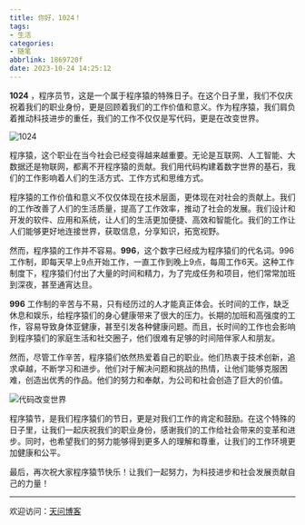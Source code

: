 ```yaml
---
title: 你好，1024！
tags:
- 生活
categories:
- 随笔
abbrlink: 1869720f
date: 2023-10-24 14:25:12
---
```


**1024** ，程序员节，这是一个属于程序猿的特殊日子。在这个日子里，我们不仅庆祝着我们的职业身份，更是回顾着我们的工作价值和意义。作为程序猿，我们肩负着推动科技进步的重任，我们的工作不仅仅是写代码，更是在改变世界。

![1024](https://tiven.cn/static/img/1024-01-hA4m6Aiu.jpg)

<!-- more -->

程序猿，这个职业在当今社会已经变得越来越重要。无论是互联网、人工智能、大数据还是物联网，都离不开程序猿的贡献。我们用代码构建着数字世界的基石，我们的工作影响着人们的生活方式、工作方式和思维方式。

程序猿的工作价值和意义不仅仅体现在技术层面，更体现在对社会的贡献上。我们的工作改善了人们的生活质量，提高了工作效率，推动了社会的发展。我们设计和开发的软件、应用和系统，让人们的生活更加便捷、高效和智能化。我们的工作让人们能够更好地连接世界，获取信息，分享知识，拓宽视野。

然而，程序猿的工作并不容易。**996**，这个数字已经成为程序猿们的代名词。996工作制，即每天早上9点开始工作，一直工作到晚上9点，每周工作6天。这种工作制度下，程序猿们付出了大量的时间和精力，为了完成任务和项目，他们常常加班到深夜，甚至通宵达旦。

**996** 工作制的辛苦与不易，只有经历过的人才能真正体会。长时间的工作，缺乏休息和娱乐，给程序猿们的身心健康带来了很大的压力。长期的加班和高强度的工作，容易导致身体亚健康，甚至引发各种健康问题。而且，长时间的工作也会影响到程序猿们的家庭生活和社交圈子，他们很难有足够的时间陪伴家人和朋友。

然而，尽管工作辛苦，程序猿们依然热爱着自己的职业。他们热衷于技术创新，追求卓越，不断学习和进步。他们对于解决问题和挑战的热情，让他们能够克服困难，创造出优秀的作品。他们的努力和奉献，为公司和社会创造了巨大的价值。

![代码改变世界](https://tiven.cn/static/img/img-post-12-JGF2Jz_EFKS6k3F-5Qkml.jpg)

程序猿节，是我们程序猿们的节日，更是对我们工作的肯定和鼓励。在这个特殊的日子里，让我们一起庆祝我们的职业身份，感谢我们的工作给社会带来的变革和进步。同时，也希望我们的努力能够得到更多人的理解和尊重，让我们的工作环境更加健康和公平。

最后，再次祝大家程序猿节快乐！让我们一起努力，为科技进步和社会发展贡献自己的力量！

---

欢迎访问：[天问博客](https://tiven.cn/p/1869720f/ "天问博客-专注于大前端技术")

